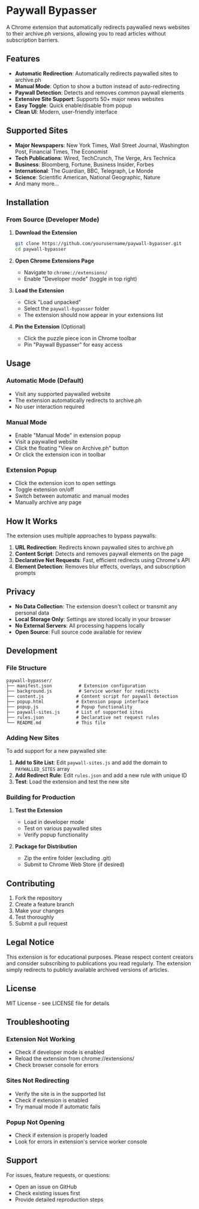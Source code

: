 # Paywall Bypasser

A Chrome extension that automatically redirects paywalled news websites to their archive.ph versions, allowing you to read articles without subscription barriers.

## Features

- **Automatic Redirection**: Automatically redirects paywalled sites to archive.ph
- **Manual Mode**: Option to show a button instead of auto-redirecting
- **Paywall Detection**: Detects and removes common paywall elements
- **Extensive Site Support**: Supports 50+ major news websites
- **Easy Toggle**: Quick enable/disable from popup
- **Clean UI**: Modern, user-friendly interface

## Supported Sites

- **Major Newspapers**: New York Times, Wall Street Journal, Washington Post, Financial Times, The Economist
- **Tech Publications**: Wired, TechCrunch, The Verge, Ars Technica
- **Business**: Bloomberg, Fortune, Business Insider, Forbes
- **International**: The Guardian, BBC, Telegraph, Le Monde
- **Science**: Scientific American, National Geographic, Nature
- And many more...

## Installation

### From Source (Developer Mode)

1. **Download the Extension**
   ```bash
   git clone https://github.com/yourusername/paywall-bypasser.git
   cd paywall-bypasser
   ```

2. **Open Chrome Extensions Page**
   - Navigate to `chrome://extensions/`
   - Enable "Developer mode" (toggle in top right)

3. **Load the Extension**
   - Click "Load unpacked"
   - Select the `paywall-bypasser` folder
   - The extension should now appear in your extensions list

4. **Pin the Extension** (Optional)
   - Click the puzzle piece icon in Chrome toolbar
   - Pin "Paywall Bypasser" for easy access

## Usage

### Automatic Mode (Default)
- Visit any supported paywalled website
- The extension automatically redirects to archive.ph
- No user interaction required

### Manual Mode
- Enable "Manual Mode" in extension popup
- Visit a paywalled website
- Click the floating "View on Archive.ph" button
- Or click the extension icon in toolbar

### Extension Popup
- Click the extension icon to open settings
- Toggle extension on/off
- Switch between automatic and manual modes
- Manually archive any page

## How It Works

The extension uses multiple approaches to bypass paywalls:

1. **URL Redirection**: Redirects known paywalled sites to archive.ph
2. **Content Script**: Detects and removes paywall elements on the page
3. **Declarative Net Requests**: Fast, efficient redirects using Chrome's API
4. **Element Detection**: Removes blur effects, overlays, and subscription prompts

## Privacy

- **No Data Collection**: The extension doesn't collect or transmit any personal data
- **Local Storage Only**: Settings are stored locally in your browser
- **No External Servers**: All processing happens locally
- **Open Source**: Full source code available for review

## Development

### File Structure
```
paywall-bypasser/
├── manifest.json          # Extension configuration
├── background.js          # Service worker for redirects
├── content.js            # Content script for paywall detection
├── popup.html            # Extension popup interface
├── popup.js              # Popup functionality
├── paywall-sites.js      # List of supported sites
├── rules.json            # Declarative net request rules
└── README.md             # This file
```

### Adding New Sites

To add support for a new paywalled site:

1. **Add to Site List**: Edit `paywall-sites.js` and add the domain to `PAYWALLED_SITES` array
2. **Add Redirect Rule**: Edit `rules.json` and add a new rule with unique ID
3. **Test**: Load the extension and test the new site

### Building for Production

1. **Test the Extension**
   - Load in developer mode
   - Test on various paywalled sites
   - Verify popup functionality

2. **Package for Distribution**
   - Zip the entire folder (excluding .git)
   - Submit to Chrome Web Store (if desired)

## Contributing

1. Fork the repository
2. Create a feature branch
3. Make your changes
4. Test thoroughly
5. Submit a pull request

## Legal Notice

This extension is for educational purposes. Please respect content creators and consider subscribing to publications you read regularly. The extension simply redirects to publicly available archived versions of articles.

## License

MIT License - see LICENSE file for details

## Troubleshooting

### Extension Not Working
- Check if developer mode is enabled
- Reload the extension from chrome://extensions/
- Check browser console for errors

### Sites Not Redirecting
- Verify the site is in the supported list
- Check if extension is enabled
- Try manual mode if automatic fails

### Popup Not Opening
- Check if extension is properly loaded
- Look for errors in extension's service worker console

## Support

For issues, feature requests, or questions:
- Open an issue on GitHub
- Check existing issues first
- Provide detailed reproduction steps